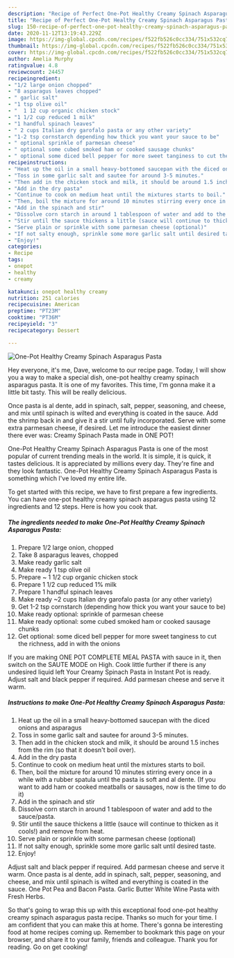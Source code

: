 ```yaml
---
description: "Recipe of Perfect One-Pot Healthy Creamy Spinach Asparagus Pasta"
title: "Recipe of Perfect One-Pot Healthy Creamy Spinach Asparagus Pasta"
slug: 150-recipe-of-perfect-one-pot-healthy-creamy-spinach-asparagus-pasta
date: 2020-11-12T13:19:43.229Z
image: https://img-global.cpcdn.com/recipes/f522fb526c0cc334/751x532cq70/one-pot-healthy-creamy-spinach-asparagus-pasta-recipe-main-photo.jpg
thumbnail: https://img-global.cpcdn.com/recipes/f522fb526c0cc334/751x532cq70/one-pot-healthy-creamy-spinach-asparagus-pasta-recipe-main-photo.jpg
cover: https://img-global.cpcdn.com/recipes/f522fb526c0cc334/751x532cq70/one-pot-healthy-creamy-spinach-asparagus-pasta-recipe-main-photo.jpg
author: Amelia Murphy
ratingvalue: 4.8
reviewcount: 24457
recipeingredient:
- "1/2 large onion chopped"
- "8 asparagus leaves chopped"
- " garlic salt"
- "1 tsp olive oil"
- "  1 12 cup organic chicken stock"
- "1 1/2 cup reduced 1 milk"
- "1 handful spinach leaves"
- " 2 cups Italian dry garofalo pasta or any other variety"
- "1-2 tsp cornstarch depending how thick you want your sauce to be"
- " optional sprinkle of parmesan cheese"
- " optional some cubed smoked ham or cooked sausage chunks"
- " optional some diced bell pepper for more sweet tanginess to cut the richness add in with the onions"
recipeinstructions:
- "Heat up the oil in a small heavy-bottomed saucepan with the diced onions and asparagus"
- "Toss in some garlic salt and sautee for around 3-5 minutes."
- "Then add in the chicken stock and milk, it should be around 1.5 inches from the rim (so that it doesn&#39;t boil over)."
- "Add in the dry pasta"
- "Continue to cook on medium heat until the mixtures starts to boil."
- "Then, boil the mixture for around 10 minutes stirring every once in a while with a rubber spatula until the pasta is soft and al dente. (If you want to add ham or cooked meatballs or sausages, now is the time to do it)"
- "Add in the spinach and stir"
- "Dissolve corn starch in around 1 tablespoon of water and add to the sauce/pasta."
- "Stir until the sauce thickens a little (sauce will continue to thicken as it cools!) and remove from heat."
- "Serve plain or sprinkle with some parmesan cheese (optional)"
- "If not salty enough, sprinkle some more garlic salt until desired taste."
- "Enjoy!"
categories:
- Recipe
tags:
- onepot
- healthy
- creamy

katakunci: onepot healthy creamy 
nutrition: 251 calories
recipecuisine: American
preptime: "PT23M"
cooktime: "PT36M"
recipeyield: "3"
recipecategory: Dessert

---
```



![One-Pot Healthy Creamy Spinach Asparagus Pasta](https://img-global.cpcdn.com/recipes/f522fb526c0cc334/751x532cq70/one-pot-healthy-creamy-spinach-asparagus-pasta-recipe-main-photo.jpg)

Hey everyone, it's me, Dave, welcome to our recipe page. Today, I will show you a way to make a special dish, one-pot healthy creamy spinach asparagus pasta. It is one of my favorites. This time, I'm gonna make it a little bit tasty. This will be really delicious.

Once pasta is al dente, add in spinach, salt, pepper, seasoning, and cheese, and mix until spinach is wilted and everything is coated in the sauce. Add the shrimp back in and give it a stir until fully incorporated. Serve with some extra parmesan cheese, if desired. Let me introduce the easiest dinner there ever was: Creamy Spinach Pasta made in ONE POT!

One-Pot Healthy Creamy Spinach Asparagus Pasta is one of the most popular of current trending meals in the world. It is simple, it is quick, it tastes delicious. It is appreciated by millions every day. They're fine and they look fantastic. One-Pot Healthy Creamy Spinach Asparagus Pasta is something which I've loved my entire life.


To get started with this recipe, we have to first prepare a few ingredients. You can have one-pot healthy creamy spinach asparagus pasta using 12 ingredients and 12 steps. Here is how you cook that.

<!--inarticleads1-->

##### The ingredients needed to make One-Pot Healthy Creamy Spinach Asparagus Pasta:

1. Prepare 1/2 large onion, chopped
1. Take 8 asparagus leaves, chopped
1. Make ready  garlic salt
1. Make ready 1 tsp olive oil
1. Prepare  ~ 1 1/2 cup organic chicken stock
1. Prepare 1 1/2 cup reduced 1% milk
1. Prepare 1 handful spinach leaves
1. Make ready  ~2 cups Italian dry garofalo pasta (or any other variety)
1. Get 1-2 tsp cornstarch (depending how thick you want your sauce to be)
1. Make ready  optional: sprinkle of parmesan cheese
1. Make ready  optional: some cubed smoked ham or cooked sausage chunks
1. Get  optional: some diced bell pepper for more sweet tanginess to cut the richness, add in with the onions


If you are making ONE POT COMPLETE MEAL PASTA with sauce in it, then switch on the SAUTE MODE on High. Cook little further if there is any undesired liquid left Your Creamy Spinach Pasta in Instant Pot is ready. Adjust salt and black pepper if required. Add parmesan cheese and serve it warm. 

<!--inarticleads2-->

##### Instructions to make One-Pot Healthy Creamy Spinach Asparagus Pasta:

1. Heat up the oil in a small heavy-bottomed saucepan with the diced onions and asparagus
1. Toss in some garlic salt and sautee for around 3-5 minutes.
1. Then add in the chicken stock and milk, it should be around 1.5 inches from the rim (so that it doesn&#39;t boil over).
1. Add in the dry pasta
1. Continue to cook on medium heat until the mixtures starts to boil.
1. Then, boil the mixture for around 10 minutes stirring every once in a while with a rubber spatula until the pasta is soft and al dente. (If you want to add ham or cooked meatballs or sausages, now is the time to do it)
1. Add in the spinach and stir
1. Dissolve corn starch in around 1 tablespoon of water and add to the sauce/pasta.
1. Stir until the sauce thickens a little (sauce will continue to thicken as it cools!) and remove from heat.
1. Serve plain or sprinkle with some parmesan cheese (optional)
1. If not salty enough, sprinkle some more garlic salt until desired taste.
1. Enjoy!


Adjust salt and black pepper if required. Add parmesan cheese and serve it warm. Once pasta is al dente, add in spinach, salt, pepper, seasoning, and cheese, and mix until spinach is wilted and everything is coated in the sauce. One Pot Pea and Bacon Pasta. Garlic Butter White Wine Pasta with Fresh Herbs. 

So that's going to wrap this up with this exceptional food one-pot healthy creamy spinach asparagus pasta recipe. Thanks so much for your time. I am confident that you can make this at home. There's gonna be interesting food at home recipes coming up. Remember to bookmark this page on your browser, and share it to your family, friends and colleague. Thank you for reading. Go on get cooking!
